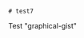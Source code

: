                                                                                                                                                                                                                                                                                                                                                                 # test7
Test "graphical-gist"